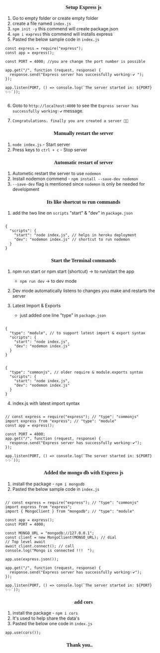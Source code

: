 
### Setup Express js

1. Go to empty folder or create empty folder
2. create a file named `index.js`
3. `npm init -y` this commend will create package.json
4. `npm i express`  this commend will installs express
5. Pasted the below sample code in `index.js`
```
const express = require("express");
const app = express();

const PORT = 4000; //you are change the port number is possible

app.get("/", function (request, response) {
  response.send("Express server has successfully working✨✔ ");
});

app.listen(PORT, () => console.log(`The server started in: ${PORT} ✨✨`));


```
6. Goto to `http://localhost:4000` to see the `Express server has successfully working✨✔` message.

7. `Congratulations. finally you are created a server 🎉🎉`

### Manually restart the server

1. `node index.js` - Start server
2. Press keys to `ctrl + c` - Stop server

### Automatic restart of server

1. Autometic restart the server to use `nodemon`
2. Install nodemon commend - `npm install --save-dev nodemon`
3. `--save-dev` flag is mentioned since `nodemon` is only be needed for development


### Its like shortcut to run commands

1. add the two line on `scripts` "start" & "dev" in `package.json` 

```

{
  "scripts": {
    "start": "node index.js", // helps in heroku deployment
    "dev": "nodemon index.js" // shortcut to run nodemon
  }
}

```
### Start the Terminal commands
1. npm run start or npm start (shortcut) -> to run/start the app
    - `npm run dev` -> to dev mode

2. Dev mode automatically listens to changes you make and restarts the server

3. Latest Import & Exports
    - just added one line "type" in `package.json`
```

{
  "type": "module", // to support latest import & export syntax
  "scripts": {
    "start": "node index.js",
    "dev": "nodemon index.js"
  }
}

```
```

{
  "type": "commonjs", // older require & module.exports syntax
  "scripts": {
    "start": "node index.js",
    "dev": "nodemon index.js"
  }
}

```
4. index.js with latest import syntax
```

// const express = require("express"); // "type": "commonjs"
import express from "express"; // "type": "module"
const app = express();

const PORT = 4000;
app.get("/", function (request, response) {
  response.send("Express server has successfully working✨✔");
});

app.listen(PORT, () => console.log(`The server started in: ${PORT} ✨✨`));

```

### Added the mongo db with Express js

1. install the package - `npm i mongodb`
2.  Pasted the below sample code in `index.js`

```

// const express = require("express"); // "type": "commonjs"
import express from "express";
import { MongoClient } from "mongodb"; // "type": "module"

const app = express();
const PORT = 4000;

const MONGO_URL = "mongodb://127.0.0.1";
const client = new MongoClient(MONGO_URL); // dial
// Top level await
await client.connect(); // call
console.log("Mongo is connected !!!  ");

app.use(express.json());

app.get("/", function (request, response) {
  response.send("Express server has successfully working✨✔");
});

app.listen(PORT, () => console.log(`The server started in: ${PORT} ✨✨`));

```

### add cors

1. install the package - `npm i cors`
2. It's used to help share the data's 
3. Pasted the below one code in `index.js`
```
app.use(cors());
```
<!DOCTYPE html>
<html lang="en">
<head>
    <meta charset="UTF-8">
    <meta http-equiv="X-UA-Compatible" content="IE=edge">
    <meta name="viewport" content="width=device-width, initial-scale=1.0">
    <title>Document</title>
</head>
<style>
    h3{
        font-family:cursive;
        text-align: center;
    }
</style>
<body>
    <h3>Thank you..🙏🙏</h3>
</body>
</html>